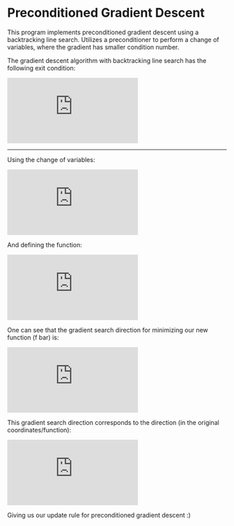 # Preconditioned Gradient Descent

This program implements preconditioned gradient descent using a backtracking line search. Utilizes a preconditioner to perform a change of variables, where the gradient has smaller condition number.

The gradient descent algorithm with backtracking line search has the following exit condition:

![](https://latex.codecogs.com/gif.latex?f%28x%20&plus;%20dt%20%5CDelta%20x%29%20-%20f%28x%29%20%5Cleq%20%5Calpha%20dt%20%5Cnablaf%28x%29%5ET%20%5CDelta%20x)

----
Using the change of variables:

![](https://latex.codecogs.com/gif.latex?%5Cbar%7Bx%7D%20%3D%20P%5E%7B%5Cfrac%7B1%7D%7B2%7D%7Dx)

And defining the function:

![](https://latex.codecogs.com/gif.latex?%5Cbar%7Bf%7D%28x%29%3Df%28P%5E%7B-%5Cfrac%7B1%7D%7B2%7D%7Dx%29)

One can see that the gradient search direction for minimizing our new function (f bar) is:

![](https://latex.codecogs.com/gif.latex?%5CDelta%20%5Cbar%7Bx%7D%3D-%5Cnabla%20%5Cbar%7Bf%7D%28%5Cbar%7Bx%7D%29%20%3D%20-P%5E%7B-%5Cfrac%7B1%7D%7B2%7D%7D%20%5Cnabla%20f%28P%5E%7B-%5Cfrac%7B1%7D%7B2%7D%7D%5Cbar%7Bx%7D%29%20%3D%20-P%5E%7B-%5Cfrac%7B1%7D%7B2%7D%7D%20%5Cnabla%20f%28x%29)

This gradient search direction corresponds to the direction (in the original coordinates/function):

![](https://latex.codecogs.com/gif.latex?%5CDelta%20x%20%3D%20P%5E%7B-%5Cfrac%7B1%7D%7B2%7D%7D%20%28%20-P%5E%7B-%5Cfrac%7B1%7D%7B2%7D%7D%20%5Cnabla%20f%28x%29%29%20%3D%20-P%5E%7B-1%7D%20%5Cnabla%20f%28x%29)

Giving us our update rule for preconditioned gradient descent :)
